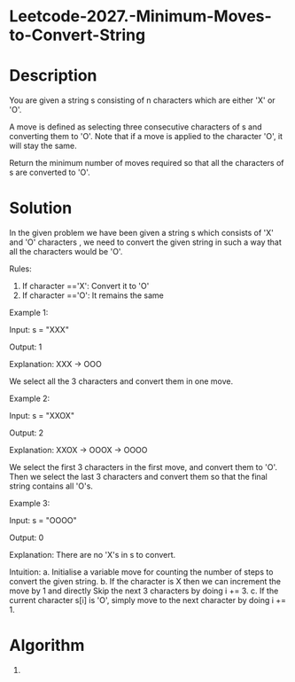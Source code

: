 # Leetcode-2027.-Minimum-Moves-to-Convert-String
# Description
You are given a string s consisting of n characters which are either 'X' or 'O'.

A move is defined as selecting three consecutive characters of s and converting them to 'O'. Note that if a move is applied to the character 'O', it will stay the same.

Return the minimum number of moves required so that all the characters of s are converted to 'O'.
# Solution
In the given problem we have been given a string s which consists of 'X' and 'O' characters , we need to convert the given string in such a way that all the characters would be 'O'.

Rules:
1. If character =='X': Convert it to 'O'
2. If character =='O': It remains the same

Example 1:

Input: s = "XXX"

Output: 1

Explanation: XXX -> OOO

We select all the 3 characters and convert them in one move.

Example 2:

Input: s = "XXOX"

Output: 2

Explanation: XXOX -> OOOX -> OOOO

We select the first 3 characters in the first move, and convert them to 'O'.
Then we select the last 3 characters and convert them so that the final string contains all 'O's.

Example 3:

Input: s = "OOOO"

Output: 0

Explanation: There are no 'X's in s to convert.

Intuition:
a. Initialise a variable move for counting the number of steps to convert the given string.
b. If the character is X then we can increment the move by 1 and directly Skip the next 3 characters by doing i += 3.
c. If the current character s[i] is 'O', simply move to the next character by doing i += 1.
# Algorithm
1. 


